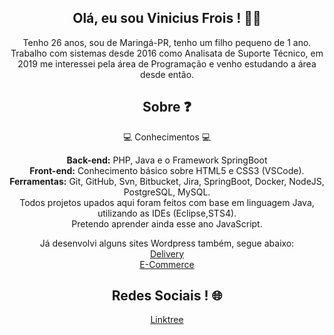 <h2 align="center">Olá, eu sou Vinicius Frois ! 👨‍💻 </h2>
<p align="center">Tenho 26 anos, sou de Maringá-PR, tenho um filho pequeno de 1 ano.<br>Trabalho com sistemas desde 2016 como Analisata de Suporte Técnico, em 2019 me interessei pela área de Programação e venho estudando a área desde então.</p>

<h2 align="center"> Sobre ❓</h2>
<p align="center">💻 Conhecimentos 💻</p>
<p align="center"><b>Back-end:</b> PHP, Java e o Framework SpringBoot<br>
<b>Front-end:</b> Conhecimento básico sobre HTML5 e CSS3 (VSCode).<br>
<b>Ferramentas:</b> Git, GitHub, Svn, Bitbucket, Jira, SpringBoot, Docker, NodeJS, PostgreSQL, MySQL.<br>
Todos projetos upados aqui foram feitos com base em linguagem Java, utilizando as IDEs (Eclipse,STS4).<br>
Pretendo aprender  ainda esse ano JavaScript.<br>
<p align="center">Já desenvolvi alguns sites Wordpress também, segue abaixo:<br>
<a href="https://rangobomdelivery.com.br/">Delivery</a><br>
<a href="https://uzzemarte.com.br/">E-Commerce</a></p>

<h2 align="center">Redes Sociais ! 🌐</h2>
<p align="center"><a href="https://linktr.ee/vinifrois">Linktree</a></p>
